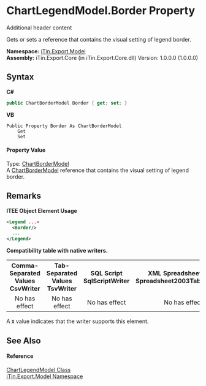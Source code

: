 # ChartLegendModel.Border Property 
Additional header content 

Gets or sets a reference that contains the visual setting of legend border.

**Namespace:**&nbsp;<a href="N_iTin_Export_Model">iTin.Export.Model</a><br />**Assembly:**&nbsp;iTin.Export.Core (in iTin.Export.Core.dll) Version: 1.0.0.0 (1.0.0.0)

## Syntax

**C#**<br />
``` C#
public ChartBorderModel Border { get; set; }
```

**VB**<br />
``` VB
Public Property Border As ChartBorderModel
	Get
	Set
```


#### Property Value
Type: <a href="T_iTin_Export_Model_ChartBorderModel">ChartBorderModel</a><br />A <a href="T_iTin_Export_Model_ChartBorderModel">ChartBorderModel</a> reference that contains the visual setting of legend border.

## Remarks

**ITEE Object Element Usage**<br />
``` XML
<Legend ...>
  <Border/>
  ...
</Legend>
```


<strong>Compatibility table with native writers.</strong><table><tr><th>Comma-Separated Values<br />CsvWriter</th><th>Tab-Separated Values<br />TsvWriter</th><th>SQL Script<br />SqlScriptWriter</th><th>XML Spreadsheet 2003<br />Spreadsheet2003TabularWriter</th></tr><tr><td align="center">No has effect</td><td align="center">No has effect</td><td align="center">No has effect</td><td align="center">No has effect</td></tr></table> A <strong>`X`</strong> value indicates that the writer supports this element.


## See Also


#### Reference
<a href="T_iTin_Export_Model_ChartLegendModel">ChartLegendModel Class</a><br /><a href="N_iTin_Export_Model">iTin.Export.Model Namespace</a><br />